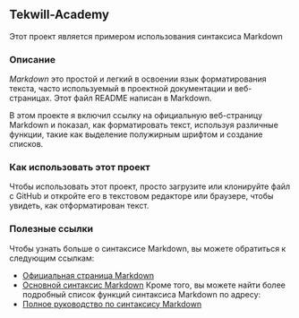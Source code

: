 ## Tekwill-Academy
Этот проект является примером использования синтаксиса Markdown
### Описание
 *Markdown* это простой и легкий в освоении язык форматирования текста, часто используемый в проектной документации и веб-страницах. Этот файл README написан в Markdown.

В этом проекте я включил ссылку на официальную веб-страницу Markdown и показал, как форматировать текст, используя различные функции, такие как выделение полужирным шрифтом и создание списков.
### Как использовать этот проект
 Чтобы использовать этот проект, просто загрузите или клонируйте файл с GitHub и откройте его в текстовом редакторе или браузере, чтобы увидеть, как отформатирован текст.
 ### Полезные ссылки
Чтобы узнать больше о синтаксисе Markdown, вы можете обратиться к следующим ссылкам:
- [Официальная страница Markdown](https://daringfireball.net/projects/markdown/)
- [Основной синтаксис Markdown](https://www.markdownguide.org/basic-syntax/)
Кроме того, вы можете найти более подробный список функций синтаксиса Markdown по адресу:
- [Полное руководство по синтаксису Markdown](https://www.markdownguide.org/extended-syntax/)